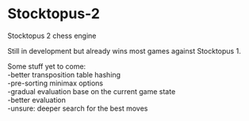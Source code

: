 # Stocktopus-2
Stocktopus 2 chess engine

Still in development but already wins most games against Stocktopus 1.

Some stuff yet to come:   
-better transposition table hashing   
-pre-sorting minimax options   
-gradual evaluation base on the current game state   
-better evaluation   
-unsure: deeper search for the best moves   
